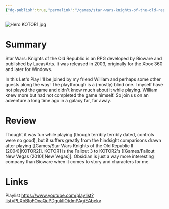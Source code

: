 ```yaml
---
{"dg-publish":true,"permalink":"/games/star-wars-knights-of-the-old-republic-2003/","tags":["LP","games"],"created":"2023-12-08","updated":"2024-08-05"}
---
```



![Hero KOTOR1.jpg](/img/user/Attachments/Hero%20KOTOR1.jpg)

# Summary

Star Wars: Knights of the Old Republic is an RPG developed by Bioware and published by LucasArts. It was released in 2003, originally for the Xbox 360 and later for Windows.

In this Let's Play I'll be joined by my friend William and perhaps some other guests along the way! The playthrough is a (mostly) blind one. I myself have not played the game and didn't know much about it while playing. William knew more but had not completed the game himself. So join us on an adventure a long time ago in a galaxy far, far away.

# Review

Thought it was fun while playing (though terribly terribly dated, controls were no good), but it suffers greatly from the hindsight comparisons drawn after playing [[Games/Star Wars Knights of the Old Republic II (2004)\|KOTOR2]]. KOTOR1 is the Fallout 3 to KOTOR2's [[Games/Fallout New Vegas (2010)\|New Vegas]]. Obsidian is just a way more interesting company than Bioware when it comes to story and characters for me.

# Links

Playlist https://www.youtube.com/playlist?list=PLXbBIoFOxaQuPDgukIlOtdmPAgiEAbekv
